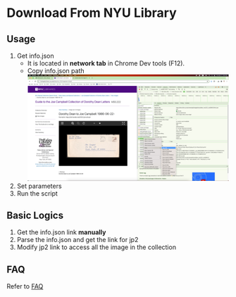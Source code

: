 # Download From NYU Library

## Usage

1. Get info.json
    - It is located in **network tab** in Chrome Dev tools (F12).
    - Copy info.json path 
        ![copy info.json path](./resources/copy_info_json_path.png)
2. Set parameters
3. Run the script

## Basic Logics

1. Get the info.json link **manually**
2. Parse the info.json and get the link for jp2
3. Modify jp2 link to access all the image in the collection

## FAQ

Refer to [FAQ](./FAQ-download_NYU.md)
